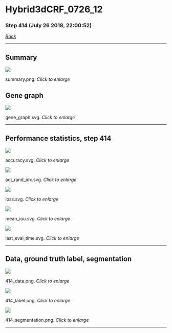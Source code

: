# Hybrid3dCRF_0726_12

### Step 414 (July 26 2018, 22:00:52)

[_Back_](..)

---

## Summary

<div class="images"><a href="media/summary.png"><img  src="media/summary.png" align="center"></a><p>summary.png. <i>Click to enlarge</i></p></div>

## Gene graph

<div class="images"><a href="media/gene_graph.svg"><img  src="media/gene_graph.svg" align="center"></a><p>gene_graph.svg. <i>Click to enlarge</i></p></div>

---

## Performance statistics, step 414

<div class="images"><a href="media/accuracy.svg"><img class="mini" src="media/accuracy.svg" align="center"></a><p>accuracy.svg. <i>Click to enlarge</i></p></div>
<div class="images"><a href="media/adj_rand_idx.svg"><img class="mini" src="media/adj_rand_idx.svg" align="center"></a><p>adj_rand_idx.svg. <i>Click to enlarge</i></p></div>
<div class="images"><a href="media/loss.svg"><img class="mini" src="media/loss.svg" align="center"></a><p>loss.svg. <i>Click to enlarge</i></p></div>
<div class="images"><a href="media/mean_iou.svg"><img class="mini" src="media/mean_iou.svg" align="center"></a><p>mean_iou.svg. <i>Click to enlarge</i></p></div>
<div class="images"><a href="media/last_eval_time.svg"><img class="mini" src="media/last_eval_time.svg" align="center"></a><p>last_eval_time.svg. <i>Click to enlarge</i></p></div>

---

## Data, ground truth label, segmentation

<div class="images"><a href="media/414_data.png"><img class="mini" src="media/414_data.png" align="center"></a><p>414_data.png. <i>Click to enlarge</i></p></div>
<div class="images"><a href="media/414_label.png"><img class="mini" src="media/414_label.png" align="center"></a><p>414_label.png. <i>Click to enlarge</i></p></div>
<div class="images"><a href="media/414_segmentation.png"><img class="mini" src="media/414_segmentation.png" align="center"></a><p>414_segmentation.png. <i>Click to enlarge</i></p></div>

---



